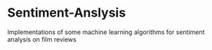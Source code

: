 # Sentiment-Anslysis
Implementations of some machine learning algorithms for sentiment analysis on film reviews
